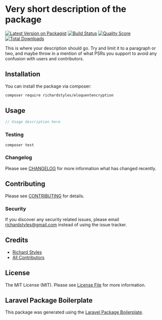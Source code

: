 # Very short description of the package

[![Latest Version on Packagist](https://img.shields.io/packagist/v/richardstyles/eloquentencryption.svg?style=flat-square)](https://packagist.org/packages/richardstyles/eloquentencryption)
[![Build Status](https://img.shields.io/travis/richardstyles/eloquentencryption/master.svg?style=flat-square)](https://travis-ci.org/richardstyles/eloquentencryption)
[![Quality Score](https://img.shields.io/scrutinizer/g/richardstyles/eloquentencryption.svg?style=flat-square)](https://scrutinizer-ci.com/g/richardstyles/eloquentencryption)
[![Total Downloads](https://img.shields.io/packagist/dt/richardstyles/eloquentencryption.svg?style=flat-square)](https://packagist.org/packages/richardstyles/eloquentencryption)

This is where your description should go. Try and limit it to a paragraph or two, and maybe throw in a mention of what PSRs you support to avoid any confusion with users and contributors.

## Installation

You can install the package via composer:

```bash
composer require richardstyles/eloquentencryption
```

## Usage

``` php
// Usage description here
```

### Testing

``` bash
composer test
```

### Changelog

Please see [CHANGELOG](CHANGELOG.md) for more information what has changed recently.

## Contributing

Please see [CONTRIBUTING](CONTRIBUTING.md) for details.

### Security

If you discover any security related issues, please email richardstyles@gmail.com instead of using the issue tracker.

## Credits

- [Richard Styles](https://github.com/richardstyles)
- [All Contributors](../../contributors)

## License

The MIT License (MIT). Please see [License File](LICENSE.md) for more information.

## Laravel Package Boilerplate

This package was generated using the [Laravel Package Boilerplate](https://laravelpackageboilerplate.com).